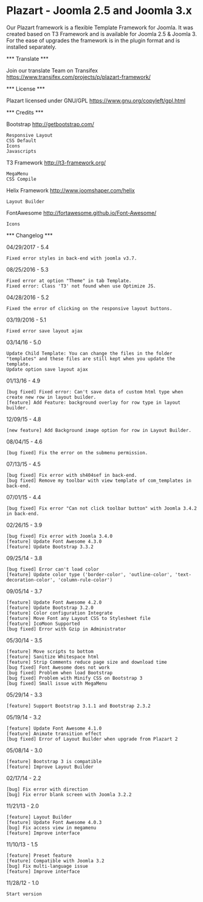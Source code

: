 # Plazart - Joomla 2.5 and Joomla 3.x

Our Plazart framework is a flexible Template Framework for Joomla. It was created based on T3 Framework and is available for Joomla 2.5 & Joomla 3. For the ease of upgrades the framework is in the plugin format and is installed separately.

*** Translate ***

Join our translate Team on Transifex https://www.transifex.com/projects/p/plazart-framework/

*** License ***

Plazart licensed under GNU/GPL https://www.gnu.org/copyleft/gpl.html

*** Credits ***

Bootstrap http://getbootstrap.com/

	Responsive Layout
	CSS Default
	Icons
	Javascripts

T3 Framework http://t3-framework.org/
	
	MegaMenu
	CSS Compile
	
Helix Framework http://www.joomshaper.com/helix

	Layout Builder
	
FontAwesome http://fortawesome.github.io/Font-Awesome/

	Icons

*** Changelog ***

04/29/2017 - 5.4

	Fixed error styles in back-end with joomla v3.7.

08/25/2016 - 5.3

	Fixed error at option "Theme" in tab Template.
	Fixed error: Class 'T3' not found when use Optimize JS.

04/28/2016 - 5.2

	Fixed the error of clicking on the responsive layout buttons.

03/19/2016 - 5.1

	Fixed error save layout ajax

03/14/16 - 5.0

	Update Child Template: You can change the files in the folder "templates" and these files are still kept when you update the template. 
	Update option save layout ajax

01/13/16 - 4.9

    [bug fixed] Fixed error: Can't save data of custom html type when create new row in layout builder.
	[feature] Add Feature: background overlay for row type in layout builder.

12/09/15 - 4.8

    [new feature] Add Background image option for row in Layout Builder.

08/04/15 - 4.6

    [bug fixed] Fix the error on the submenu permission.
	
07/13/15 - 4.5

    [bug fixed] Fix error with sh404sef in back-end.
	[bug fixed] Remove my toolbar with view template of com_templates in back-end.
	
07/01/15 - 4.4

    [bug fixed] Fix error "Can not click toolbar button" with Joomla 3.4.2 in back-end.

02/26/15 - 3.9

	[bug fixed] Fix error with Joomla 3.4.0
	[feature] Update Font Awesome 4.3.0
	[feature] Update Bootstrap 3.3.2

09/25/14 - 3.8

	[bug fixed] Error can't load color
	[feature] Update color type ('border-color', 'outline-color', 'text-decoration-color', 'column-rule-color')

09/05/14 - 3.7

	[feature] Update Font Awesome 4.2.0
	[feature] Update Bootstrap 3.2.0
	[feature] Color configuration Integrate
	[feature] Move Font any Layout CSS to Stylesheet file
	[feature] IcoMoon Supported
	[bug fixed] Error with Gzip in Administrator

05/30/14 - 3.5

	[feature] Move scripts to bottom
	[feature] Sanitize Whitespace html
	[feature] Strip Comments reduce page size and download time
	[bug fixed] Font Awesome does not work
	[bug fixed] Problem when load Bootstrap
	[bug fixed] Problem with Minify CSS on Bootstrap 3
	[bug fixed] Small issue with MegaMenu

05/29/14 - 3.3

	[feature] Support Bootstrap 3.1.1 and Bootstrap 2.3.2 	

05/19/14 - 3.2

	[feature] Update Font Awesome 4.1.0
	[feature] Animate transition effect
	[bug fixed] Error of Layout Builder when upgrade from Plazart 2 

05/08/14 - 3.0

	[feature] Bootstrap 3 is compatible
	[feature] Improve Layout Builder	

02/17/14 - 2.2

	[bug] Fix error with direction
	[bug] Fix error blank screen with Joomla 3.2.2

11/21/13 - 2.0

	[feature] Layout Builder 
	[feature] Update Font Awesome 4.0.3
	[bug] Fix access view in megamenu
	[feature] Improve interface

11/10/13 - 1.5

	[feature] Preset feature
	[feature] Compatible with Joomla 3.2
	[bug] Fix multi-language issue
	[feature] Improve interface

11/28/12 - 1.0

    Start version 

